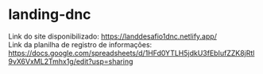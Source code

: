 # landing-dnc
Link do site disponibilizado: https://landdesafio1dnc.netlify.app/ <br>
Link da planilha de registro de informações: https://docs.google.com/spreadsheets/d/1HFd0YTLH5jdkU3fEbIufZZK8jRtl9vX6VxML2Tmhx1g/edit?usp=sharing
